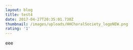 ```yaml
---
layout: blog
title: test4
date: 2017-04-27T20:35:01.730Z
thumbnail: /images/uploads/HHChoralSociety_logoNEW.png
rating: '1'
---
```

eee
